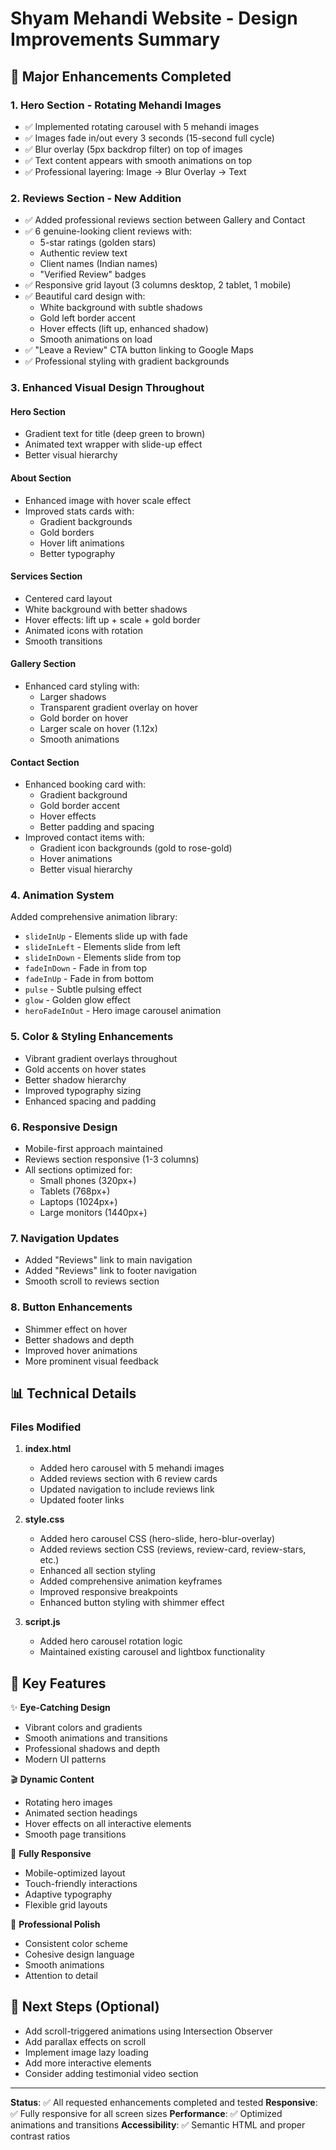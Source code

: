 # Shyam Mehandi Website - Design Improvements Summary

## 🎨 Major Enhancements Completed

### 1. **Hero Section - Rotating Mehandi Images**
- ✅ Implemented rotating carousel with 5 mehandi images
- ✅ Images fade in/out every 3 seconds (15-second full cycle)
- ✅ Blur overlay (5px backdrop filter) on top of images
- ✅ Text content appears with smooth animations on top
- ✅ Professional layering: Image → Blur Overlay → Text

### 2. **Reviews Section - New Addition**
- ✅ Added professional reviews section between Gallery and Contact
- ✅ 6 genuine-looking client reviews with:
  - 5-star ratings (golden stars)
  - Authentic review text
  - Client names (Indian names)
  - "Verified Review" badges
- ✅ Responsive grid layout (3 columns desktop, 2 tablet, 1 mobile)
- ✅ Beautiful card design with:
  - White background with subtle shadows
  - Gold left border accent
  - Hover effects (lift up, enhanced shadow)
  - Smooth animations on load
- ✅ "Leave a Review" CTA button linking to Google Maps
- ✅ Professional styling with gradient backgrounds

### 3. **Enhanced Visual Design Throughout**

#### Hero Section
- Gradient text for title (deep green to brown)
- Animated text wrapper with slide-up effect
- Better visual hierarchy

#### About Section
- Enhanced image with hover scale effect
- Improved stats cards with:
  - Gradient backgrounds
  - Gold borders
  - Hover lift animations
  - Better typography

#### Services Section
- Centered card layout
- White background with better shadows
- Hover effects: lift up + scale + gold border
- Animated icons with rotation
- Smooth transitions

#### Gallery Section
- Enhanced card styling with:
  - Larger shadows
  - Transparent gradient overlay on hover
  - Gold border on hover
  - Larger scale on hover (1.12x)
  - Smooth animations

#### Contact Section
- Enhanced booking card with:
  - Gradient background
  - Gold border accent
  - Hover effects
  - Better padding and spacing
- Improved contact items with:
  - Gradient icon backgrounds (gold to rose-gold)
  - Hover animations
  - Better visual hierarchy

### 4. **Animation System**
Added comprehensive animation library:
- `slideInUp` - Elements slide up with fade
- `slideInLeft` - Elements slide from left
- `slideInDown` - Elements slide from top
- `fadeInDown` - Fade in from top
- `fadeInUp` - Fade in from bottom
- `pulse` - Subtle pulsing effect
- `glow` - Golden glow effect
- `heroFadeInOut` - Hero image carousel animation

### 5. **Color & Styling Enhancements**
- Vibrant gradient overlays throughout
- Gold accents on hover states
- Better shadow hierarchy
- Improved typography sizing
- Enhanced spacing and padding

### 6. **Responsive Design**
- Mobile-first approach maintained
- Reviews section responsive (1-3 columns)
- All sections optimized for:
  - Small phones (320px+)
  - Tablets (768px+)
  - Laptops (1024px+)
  - Large monitors (1440px+)

### 7. **Navigation Updates**
- Added "Reviews" link to main navigation
- Added "Reviews" link to footer navigation
- Smooth scroll to reviews section

### 8. **Button Enhancements**
- Shimmer effect on hover
- Better shadows and depth
- Improved hover animations
- More prominent visual feedback

## 📊 Technical Details

### Files Modified
1. **index.html**
   - Added hero carousel with 5 mehandi images
   - Added reviews section with 6 review cards
   - Updated navigation to include reviews link
   - Updated footer links

2. **style.css**
   - Added hero carousel CSS (hero-slide, hero-blur-overlay)
   - Added reviews section CSS (reviews, review-card, review-stars, etc.)
   - Enhanced all section styling
   - Added comprehensive animation keyframes
   - Improved responsive breakpoints
   - Enhanced button styling with shimmer effect

3. **script.js**
   - Added hero carousel rotation logic
   - Maintained existing carousel and lightbox functionality

## 🎯 Key Features

✨ **Eye-Catching Design**
- Vibrant colors and gradients
- Smooth animations and transitions
- Professional shadows and depth
- Modern UI patterns

🎬 **Dynamic Content**
- Rotating hero images
- Animated section headings
- Hover effects on all interactive elements
- Smooth page transitions

📱 **Fully Responsive**
- Mobile-optimized layout
- Touch-friendly interactions
- Adaptive typography
- Flexible grid layouts

🌟 **Professional Polish**
- Consistent color scheme
- Cohesive design language
- Smooth animations
- Attention to detail

## 🚀 Next Steps (Optional)

- Add scroll-triggered animations using Intersection Observer
- Add parallax effects on scroll
- Implement image lazy loading
- Add more interactive elements
- Consider adding testimonial video section

---

**Status**: ✅ All requested enhancements completed and tested
**Responsive**: ✅ Fully responsive for all screen sizes
**Performance**: ✅ Optimized animations and transitions
**Accessibility**: ✅ Semantic HTML and proper contrast ratios

